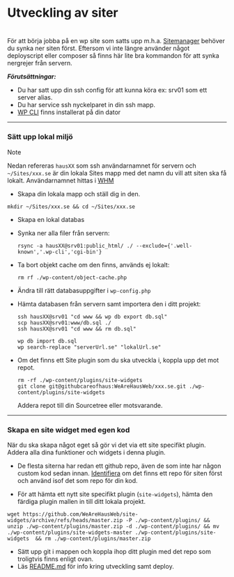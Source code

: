 # Utveckling av siter
#
För att börja jobba på en wp site som satts upp m.h.a. [Sitemanager](https://sitemanager.haus.se) behöver du synka ner siten först.
Eftersom vi inte längre använder något deployscript eller composer så finns här lite bra kommandon för att synka nergrejer från servern.


***Förutsättningar:***
- Du har satt upp din ssh config för att kunna köra ex: srv01 som ett server alias.
- Du har service ssh nyckelparet in din ssh mapp.
- [WP CLI](https://formulae.brew.sh/formula/wp-cli) finns installerat på din dator

----

### Sätt upp lokal miljö
> [!NOTE]
> Nedan refereras `hausXX` som ssh användarnamnet för servern och `~/Sites/xxx.se` är din lokala Sites mapp med det namn du vill att siten ska få lokalt. Användarnamnet hittas i [WHM](https://haus-srv01.oderland.com:2087/cpsess4391671936/scripts4/listaccts)
- Skapa din lokala mapp och ställ dig in den.
 ```
 mkdir ~/Sites/xxx.se && cd ~/Sites/xxx.se
  ```
- Skapa en lokal databas
- Synka ner alla filer från servern:
  ```
  rsync -a hausXX@srv01:public_html/ ./ --exclude={'.well-known','.wp-cli','cgi-bin'}
  ```
- Ta bort objekt cache om den finns, används ej lokalt:
  ```
  rm rf ./wp-content/object-cache.php
  ```
- Ändra till rätt databasuppgifter i `wp-config.php`
- Hämta databasen från servern samt importera den i ditt projekt:
  ```
  ssh hausXX@srv01 "cd www && wp db export db.sql"
  scp hausXX@srv01:www/db.sql ./
  ssh hausXX@srv01 "cd www && rm db.sql"

  wp db import db.sql
  wp search-replace "serverUrl.se" "lokalUrl.se"
  ```

- Om det finns ett Site plugin som du ska utveckla i, koppla upp det mot repot.
  ```
  rm -rf ./wp-content/plugins/site-widgets
  git clone git@githubcareofhaus:WeAreHausWeb/xxx.se.git ./wp-content/plugins/site-widgets
  ```
  Addera repot till din Sourcetree eller motsvarande.
  

----

### Skapa en site widget med egen kod
När du ska skapa något eget så gör vi det via ett site specifikt plugin. Addera alla dina funktioner och widgets i denna plugin.
- De flesta siterna har redan ett github repo, även de som inte har någon custom kod sedan innan. [Identifiera](https://github.com/orgs/WeAreHausWeb/repositories) om det finns ett repo för siten först och använd isof det som repo för din kod.
  
- För att hämta ett nytt site specifikt plugin (`site-widgets`), hämta den färdiga plugin mallen in till ditt lokala projekt.
```
wget https://github.com/WeAreHausWeb/site-widgets/archive/refs/heads/master.zip -P ./wp-content/plugins/ && unzip ./wp-content/plugins/master.zip -d ./wp-content/plugins/ && mv ./wp-content/plugins/site-widgets-master ./wp-content/plugins/site-widgets  && rm ./wp-content/plugins/master.zip
```
- Sätt upp git i mappen och koppla ihop ditt plugin med det repo som troligtvis finns enligt ovan.
- Läs [README.md](https://github.com/WeAreHausWeb/site-widgets/blob/master/README.md) för info kring utveckling samt deploy.

 
